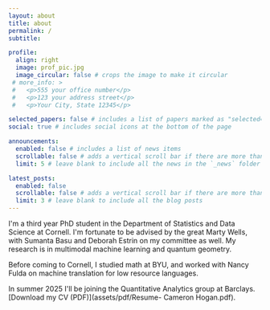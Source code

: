 ```yaml
---
layout: about
title: about
permalink: /
subtitle:

profile:
  align: right
  image: prof_pic.jpg
  image_circular: false # crops the image to make it circular
 # more_info: >
 #   <p>555 your office number</p>
 #   <p>123 your address street</p>
 #   <p>Your City, State 12345</p>

selected_papers: false # includes a list of papers marked as "selected={true}"
social: true # includes social icons at the bottom of the page

announcements:
  enabled: false # includes a list of news items
  scrollable: false # adds a vertical scroll bar if there are more than 3 news items
  limit: 5 # leave blank to include all the news in the `_news` folder

latest_posts:
  enabled: false
  scrollable: false # adds a vertical scroll bar if there are more than 3 new posts items
  limit: 3 # leave blank to include all the blog posts
---
```


I'm a third year PhD student in the Department of Statistics and Data Science at Cornell. I'm fortunate to be advised by the great Marty Wells, with Sumanta Basu and Deborah Estrin on my committee as well. My research is in multimodal machine learning and quantum geometry.

Before coming to Cornell, I studied math at BYU, and worked with Nancy Fulda on machine translation for low resource languages.

In summer 2025 I'll be joining the Quantitative Analytics group at Barclays. [Download my CV (PDF)](assets/pdf/Resume- Cameron Hogan.pdf).



